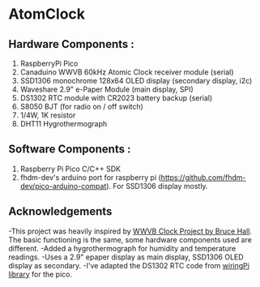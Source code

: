 # AtomClock
## Hardware Components :
1. RaspberryPi Pico 
2. Canaduino WWVB 60kHz Atomic Clock receiver module (serial)
3. SSD1306 monochrome 128x64 OLED display (secondary display, i2c)
4. Waveshare 2.9" e-Paper Module  (main display, SPI)
5. DS1302 RTC module with CR2023 battery backup (serial)
6. S8050 BJT (for radio on / off switch)
7. 1/4W, 1K resistor
8. DHT11 Hygrothermograph

## Software Components :
1. Raspberry Pi Pico C/C++ SDK
2. fhdm-dev's arduino port for raspberry pi (https://github.com/fhdm-dev/pico-arduino-compat). For SSD1306 display mostly.

## Acknowledgements
-This project was heavily inspired by [WWVB Clock Project by Bruce Hall](http://w8bh.net/wwvb_clock.pdf). The basic functioning is the same, some hardware components used are different. 
    -Added a hygrothermograph for humidity and temperature readings.
    -Uses a 2.9" epaper display as main display, SSD1306 OLED display as secondary.
-I've adapted the DS1302 RTC code from [wiringPi library](http://wiringpi.com) for the pico. 



